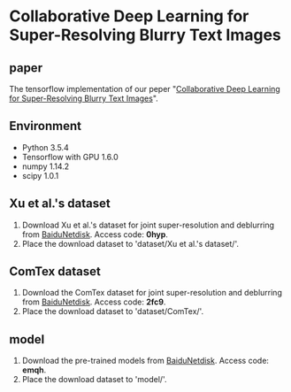 # Collaborative Deep Learning for Super-Resolving Blurry Text Images

## paper
The tensorflow implementation of our peper "[Collaborative Deep Learning for Super-Resolving Blurry Text Images](https://ieeexplore.ieee.org/document/9040515)".

## Environment
* Python 3.5.4
* Tensorflow with GPU 1.6.0
* numpy 1.14.2
* scipy 1.0.1

## Xu et al.'s dataset
1. Download Xu et al.'s dataset for joint super-resolution and deblurring from [BaiduNetdisk](https://pan.baidu.com/s/1nQnMghwndPTJgi6W8wNu6g). Access code: **0hyp**.
2. Place the download dataset to 'dataset/Xu et al.'s dataset/'.

## ComTex dataset
1. Download the ComTex dataset for joint super-resolution and deblurring from [BaiduNetdisk](https://pan.baidu.com/s/1nBFmcuRhd9RpXkQbb2-IHA). Access code: **2fc9**.
2. Place the download dataset to 'dataset/ComTex/'.

## model
1. Download the pre-trained models from [BaiduNetdisk](https://pan.baidu.com/s/1PCtrRkwD_5fwCtqFD6zimA). Access code: **emqh**.
2. Place the download dataset to 'model/'.
